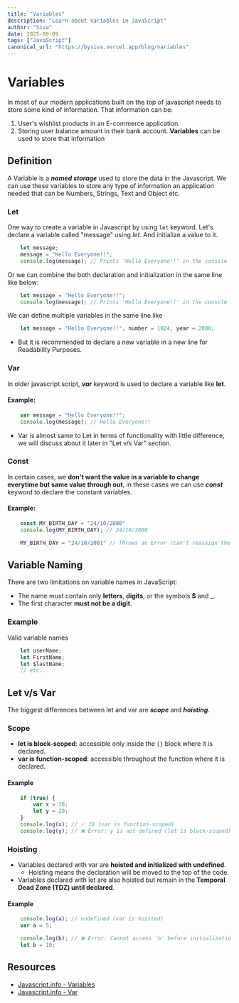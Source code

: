 ```yaml
---
title: "Variables"
description: "Learn about Variables in JavaScript"
author: "Siva"
date: 2025-09-09
tags: ["JavaScript"]
canonical_url: "https://bysiva.vercel.app/blog/variables"
---
```

# Variables
In most of our modern applications built on the top of javascript needs to store some kind of information. That information can be:
1. User's wishlist products in an E-commerce application.
2. Storing user balance amount in their bank account.
**Variables** can be used to store that information

## Definition
A Variable is a **_named storage_** used to store the data in the Javascript. We can use these variables to store any type of information an application needed that can be Numbers, Strings, Text and Object etc.
### Let
One way to create a variable in Javascript by using `let` keyword.
Let's declare a variable called "message" using _let_. And initialize a value to it.
```javascript
    let message;
    message = "Hello Everyone!!";
    console.log(message); // Prints 'Hello Everyone!!' in the console
```
Or we can combine the both declaration and initialization in the same line like below:
```javascript
    let message = "Hello Everyone!!";
    console.log(message); // Prints 'Hello Everyone!!' in the console
```
We can define multiple variables in the same line like
```javascript
    let message = "Hello Everyone!!", number = 1024, year = 2000;
```
- But it is recommended to declare a new variable in a new line for Readability Purposes.

### Var
In older javascript script, **_var_** keyword is used to declare a variable like **let**.
#### Example:
```javascript
    var message = "Hello Everyone!!";
    console.log(message); // Hello Everyone!!
```
- Var is almost same to Let in terms of functionality with little difference, we will discuss about it later in "Let v/s Var" section.

### Const
In certain cases, we **don't want the value in a variable to change everytime but same value through out**, in these cases we can use **_const_** keyword to declare the constant variables.
#### Example:
```javascript
    const MY_BIRTH_DAY = "24/10/2000"
    console.log(MY_BIRTH_DAY); // 24/10/2000

    MY_BIRTH_DAY = "24/10/2001" // Throws an Error (can't reassign the constant!)
```

## Variable Naming
There are two limitations on variable names in JavaScript:
- The name must contain only **letters**, **digits**, or the symbols **$** and **_**.
- The first character **must not be a digit**.
### Example
Valid variable names
```javascript
    let userName;
    let FirstName;
    let $lastName; 
    // etc..
```

## Let v/s Var
The biggest differences between let and var are **_scope_** and **_hoisting_**.
### Scope
- **let is block-scoped**: accessible only inside the `{}` block where it is declared.
- **var is function-scoped**: accessible throughout the function where it is declared.
#### Example
```javascript
    if (true) {
        var x = 10; 
        let y = 20;
    }
    console.log(x); // ✅ 10 (var is function-scoped)
    console.log(y); // ❌ Error: y is not defined (let is block-scoped)
```
### Hoisting
- Variables declared with var are **hoisted and initialized with undefined**.
  - Hoisting means the declaration will be moved to the top of the code.
- Variables declared with let are also hoisted but remain in the **Temporal Dead Zone (TDZ) until declared**.
#### Example
```javascript
    console.log(a); // undefined (var is hoisted)
    var a = 5;

    console.log(b); // ❌ Error: Cannot access 'b' before initialization
    let b = 10;
```

## Resources
- [Javascript.info - Variables](https://javascript.info/variables)
- [Javascript.info - Var](https://javascript.info/var)